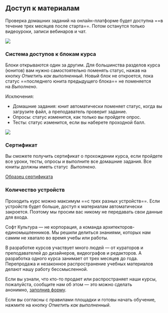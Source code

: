 ## Доступ к материалам

Проверка домашних заданий на онлайн-платформе будет доступна ==в течение трех месяцев после старта==. Потом останутся только видеоуроки, записи вебинаров и чат.

![](/img/trial-lessons/archive.png)

### Система доступов к блокам курса

Блоки открываются один за другим. Для большинства разделов курса (юнитов) вам нужно самостоятельно поменять статус, нажав на кнопку *Отметить как выполненный*. Новый блок не откроется, пока статус ==последнего юнита предыдущего блока== не поменяется на *Выполнено*.

Исключения:

- Домашние задания: юнит автоматически поменяет статус, когда вы загрузите файл, а преподаватель проверит задание.
- Опросы: статус изменится, как только вы пройдете опрос.
- Тесты: статус изменится, если вы наберете проходной балл.

![](https://study.softculture.cc/img/trial-lessons/done.gif)

### Сертификат

Вы сможете получить сертификат о прохождении курса, если пройдете все уроки, тесты, опросы и выполните все домашние задания. Все юниты должны иметь статус  *Выполнено*.

[Образец сертификата](https://study.softculture.cc/img/trial-lessons/certificate.pdf#newtab)

### Количество устройств

Проходить курс можно максимум ==с трех разных устройств==. Если устройств будет больше, доступ к материалам автоматически закроется. Поэтому мы просим вас никому не передавать свои данные для входа.

Софт Культура — не корпорация, а команда архитекторов-единомышленников. Мы решили делиться знаниями, которых нам самим не хватало во время учебы или работы.

В разработке курсов участвует много людей — от кураторов и преподавателей до дизайнеров, видеографов и редакторов. А разработка одного курса занимает от трех месяцев до года. Перепродажа и незаконное распространение учебных материалов делают нашу работу бессмысленной.

Если вы узнали, что кто-то продает или распространяет наши курсы, пожалуйста, сообщите нам об этом — это можно сделать анонимно, [заполнив форму](https://airtable.com/shriAPzfjHVQuyisF).

Если вы согласны с правилами площадки и готовы начать обучение, нажмите на кнопку *Отметить как выполненный*.